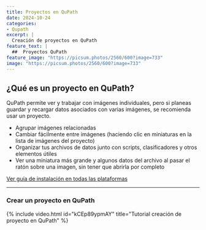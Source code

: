 ```yaml
---
title: Proyectos en QuPath
date: 2024-10-24  
categories:
- Qupath
excerpt: |
  Creación de proyectos en QuPath
feature_text: |
  ##  Proyectos QuPath  
feature_image: "https://picsum.photos/2560/600?image=733"
image: "https://picsum.photos/2560/600?image=733"
---
```

## ¿Qué es un proyecto en QuPath?
QuPath permite ver y trabajar con imágenes individuales, pero si planeas guardar y recargar datos asociados con varias imágenes, se recomienda usar un proyecto.
<ul>
    <li>Agrupar imágenes relacionadas</li>
    <li>Cambiar fácilmente entre imágenes (haciendo clic en miniaturas en la lista de imágenes del proyecto)</li>
    <li>Organizar tus archivos de datos junto con scripts, clasificadores y otros elementos útiles</li>
    <li>Ver una miniatura más grande y algunos datos del archivo al pasar el ratón sobre una imagen, sin tener que abrirla por completo</li>
</ul>

[Ver guía de instalación en todas las plataformas](https://qupath.readthedocs.io/en/stable/docs/intro/installation.html)

---
### Crear un proyecto en QuPath

{% include video.html id="kCEp89ypmAY" title="Tutorial creación de proyecto en QuPath" %}
